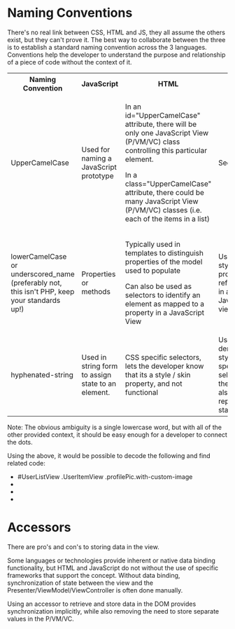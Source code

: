 # Naming Conventions

There's no real link between CSS, HTML and JS, they all assume the others exist, but they can't prove it.  The best way
to collaborate between the three is to establish a standard naming convention across the 3 languages.  Conventions help
the developer to understand the purpose and relationship of a piece of code without the context of it.

<table>
<tr>
	<th>Naming Convention</th>
	<th>JavaScript</th>
	<th>HTML</th>
	<th>CSS</th>
</tr>
<tr>
	<td>UpperCamelCase</td>
	<td>Used for naming a JavaScript prototype</td>
	<td>
		<p>In an id="UpperCamelCase" attribute, there will be only one JavaScript View (P/VM/VC) class controlling this
		particular element.</p>
		<p>In a class="UpperCamelCase" attribute, there could be many JavaScript View (P/VM/VC) classes (i.e. each of
		the items in a list)</p>
	</td>
	<td>See HTML</td>
</tr>
<tr>
	<td>lowerCamelCase or underscored_name (preferably not, this isn't PHP, keep your standards up!)</td>
	<td>Properties or methods</td>
	<td>
		<p>Typically used in templates to distinguish properties of the model used to populate</p>
		<p>Can also be used as selectors to identify an element as mapped to a property in a JavaScript View</p>
	</td>
	<td>Used for styling properties referenced in a JavaScript view.</td>
</tr>
<tr>
	<td>hyphenated-string</td>
	<td>Used in string form to assign state to an element.</td>
	<td>CSS specific selectors, lets the developer know that its a style / skin property, and not functional</td>
	<td>Used to denote style / skin specific selectors, they can also represent state</td>
</tr>
</table>

Note: The obvious ambiguity is a single lowercase word, but with all of the other provided context, it should be easy
enough for a developer to connect the dots.

Using the above, it would be possible to decode the following and find related code:
* #UserListView .UserItemView .profilePic.with-custom-image
* <div id="UserListView"></div>
* <li class="UserItemView"></li>

# Accessors

There are pro's and con's to storing data in the view.

Some languages or technologies provide inherent or native data binding functionality, but HTML and JavaScript do not
without the use of specific frameworks that support the concept.  Without data binding, synchronization of state between
the view and the Presenter/ViewModel/ViewController is often done manually.

Using an accessor to retrieve and store data in the DOM provides synchronization implicitly, while also removing the need
to store separate values in the P/VM/VC.